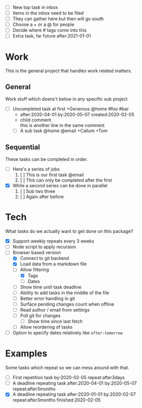 - [ ] New top task in inbox
- [ ] Items in the inbox need to be filed
- [ ] They can gather here but then will go south
- [ ] Choose a + or a @ for people
- [ ] Decide where # tags come into this
- [ ] Extra task, far future after:2021-01-01

# Work

This is the general project that handles work related matters.

## General

Work stuff which doens't below in any specific sub project

- [ ] Uncompleted task at first +Generous @home #foo #bar
  - after:2020-04-01 by:2020-05-07 created:2020-02-05
  - child comment  
    this is another line in the same comment
  - [ ] A sub task @home @email +Callum +Tom

## Sequential

These tasks can be completed in order.

- [ ] Here's a series of jobs
  1. [ ] This is our first task @email
  2. [ ] This can only be completed after the first
- [x] While a second series can be done in parallel
  1. [ ] Sub two three
  2. [ ] Again after before

# Tech

What tasks do we actually want to get done on this package?

- [x] Support weekly repeats every 3 weeks
- [ ] Node script to apply recursion
- [ ] Browser based version
  - [x] Connect to git backend
  - [x] Load data from a markdown file
  - [ ] Allow filtering
    - [x] Tags
    - [ ] Dates
  - [ ] Show time until task deadline
  - [ ] Ability to add tasks in the middle of the file
  - [ ] Better error handling in git
  - [ ] Surface pending changes count when offline
  - [ ] Read author / email from settings
  - [ ] Poll git for changes
    - [ ] Show time since last fetch
  - [ ] Allow reordering of tasks
- [ ] Option to specify dates relatively like `after:tomorrow`

# Examples

Some tasks which repeat so we can mess around with that.

- [ ] First repetition task by:2020-02-05 repeat:after3days
- [ ] A deadline repeating task
      after:2020-04-01 by:2020-05-07 repeat:after3months
- [x] A deadline repeating task after:2020-01-01 by:2020-02-07
      repeat:after3months finished:2020-02-05
